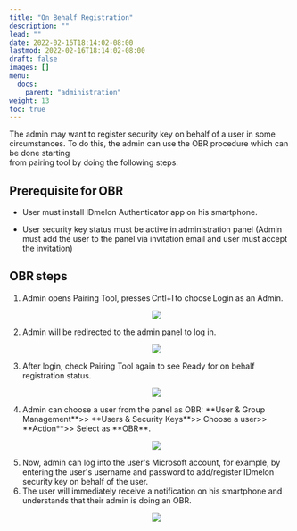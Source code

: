 ```yaml
---
title: "On Behalf Registration"
description: ""
lead: ""
date: 2022-02-16T18:14:02-08:00
lastmod: 2022-02-16T18:14:02-08:00
draft: false
images: []
menu:
  docs:
    parent: "administration"
weight: 13
toc: true
---
```


The admin may want to register security key on behalf of a user in some circumstances. To do this, the admin can use the OBR procedure which can be done starting  
from pairing tool by doing the following steps:

## Prerequisite for OBR

- User must install IDmelon Authenticator app on his smartphone.

- User security key status must be active in administration panel (Admin must add the user to the panel via invitation email and user must accept the invitation)

## OBR steps

<ol>
<li> Admin opens Pairing Tool, presses Cntl+I to choose Login as an Admin.</li>
<p align="center">
<img src="/images/vendor/Panel/OBR_1.png">
</p>

<li> Admin will be redirected to the admin panel to log in.</li>

<p align="center">
<img src="/images/vendor/Panel/OBR_2.png">
</p>

<li>After login, check Pairing Tool again to see Ready for on behalf registration status.</li>

<p align="center">
<img src="/images/vendor/Panel/OBR_3.png">
</p>

<li>Admin can choose a user from the panel as OBR: **User & Group Management**>> **Users & Security Keys**>> Choose a user>> **Action**>> Select as **OBR**.</li>

<p align="center">
<img src="/images/vendor/Panel/OBR_4.png">
</p>

<li>Now, admin can log into the user's Microsoft account, for example, by entering the user's username and password to add/register IDmelon security key on behalf of
the user.</li>

<li>The user will immediately receive a notification on his smartphone and understands that their admin is doing an OBR.</li>

<p align="center">
<img src="/images/vendor/Panel/OBR_5.png">
</p>
</ol>
